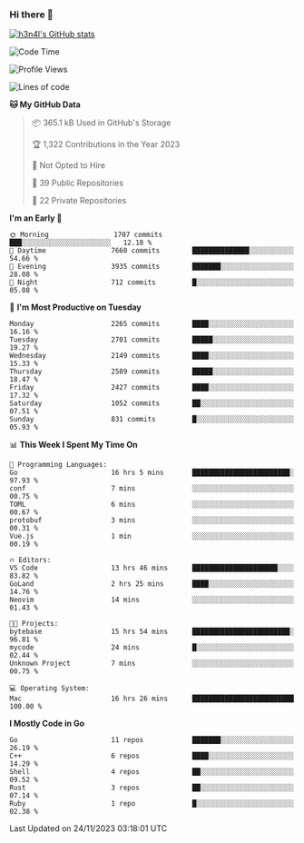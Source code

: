 ### Hi there 👋

[![h3n4l's GitHub stats](https://github-readme-stats.vercel.app/api?username=h3n4l&count_private=true&show_icons=true&theme=radical)](https://github.com/h3n4l/github-readme-stats)

<!--START_SECTION:waka-->
![Code Time](http://img.shields.io/badge/Code%20Time-1%2C727%20hrs%2041%20mins-blue)

![Profile Views](http://img.shields.io/badge/Profile%20Views-0-blue)

![Lines of code](https://img.shields.io/badge/From%20Hello%20World%20I%27ve%20Written-3.7%20million%20lines%20of%20code-blue)

**🐱 My GitHub Data** 

> 📦 365.1 kB Used in GitHub's Storage 
 > 
> 🏆 1,322 Contributions in the Year 2023
 > 
> 🚫 Not Opted to Hire
 > 
> 📜 39 Public Repositories 
 > 
> 🔑 22 Private Repositories 
 > 
**I'm an Early 🐤** 

```text
🌞 Morning                1707 commits        ███░░░░░░░░░░░░░░░░░░░░░░   12.18 % 
🌆 Daytime                7660 commits        ██████████████░░░░░░░░░░░   54.66 % 
🌃 Evening                3935 commits        ███████░░░░░░░░░░░░░░░░░░   28.08 % 
🌙 Night                  712 commits         █░░░░░░░░░░░░░░░░░░░░░░░░   05.08 % 
```
📅 **I'm Most Productive on Tuesday** 

```text
Monday                   2265 commits        ████░░░░░░░░░░░░░░░░░░░░░   16.16 % 
Tuesday                  2701 commits        █████░░░░░░░░░░░░░░░░░░░░   19.27 % 
Wednesday                2149 commits        ████░░░░░░░░░░░░░░░░░░░░░   15.33 % 
Thursday                 2589 commits        █████░░░░░░░░░░░░░░░░░░░░   18.47 % 
Friday                   2427 commits        ████░░░░░░░░░░░░░░░░░░░░░   17.32 % 
Saturday                 1052 commits        ██░░░░░░░░░░░░░░░░░░░░░░░   07.51 % 
Sunday                   831 commits         █░░░░░░░░░░░░░░░░░░░░░░░░   05.93 % 
```


📊 **This Week I Spent My Time On** 

```text
💬 Programming Languages: 
Go                       16 hrs 5 mins       ████████████████████████░   97.93 % 
conf                     7 mins              ░░░░░░░░░░░░░░░░░░░░░░░░░   00.75 % 
TOML                     6 mins              ░░░░░░░░░░░░░░░░░░░░░░░░░   00.67 % 
protobuf                 3 mins              ░░░░░░░░░░░░░░░░░░░░░░░░░   00.31 % 
Vue.js                   1 min               ░░░░░░░░░░░░░░░░░░░░░░░░░   00.19 % 

🔥 Editors: 
VS Code                  13 hrs 46 mins      █████████████████████░░░░   83.82 % 
GoLand                   2 hrs 25 mins       ████░░░░░░░░░░░░░░░░░░░░░   14.76 % 
Neovim                   14 mins             ░░░░░░░░░░░░░░░░░░░░░░░░░   01.43 % 

🐱‍💻 Projects: 
bytebase                 15 hrs 54 mins      ████████████████████████░   96.81 % 
mycode                   24 mins             █░░░░░░░░░░░░░░░░░░░░░░░░   02.44 % 
Unknown Project          7 mins              ░░░░░░░░░░░░░░░░░░░░░░░░░   00.75 % 

💻 Operating System: 
Mac                      16 hrs 26 mins      █████████████████████████   100.00 % 
```

**I Mostly Code in Go** 

```text
Go                       11 repos            ███████░░░░░░░░░░░░░░░░░░   26.19 % 
C++                      6 repos             ████░░░░░░░░░░░░░░░░░░░░░   14.29 % 
Shell                    4 repos             ██░░░░░░░░░░░░░░░░░░░░░░░   09.52 % 
Rust                     3 repos             ██░░░░░░░░░░░░░░░░░░░░░░░   07.14 % 
Ruby                     1 repo              █░░░░░░░░░░░░░░░░░░░░░░░░   02.38 % 
```




 Last Updated on 24/11/2023 03:18:01 UTC
<!--END_SECTION:waka-->

